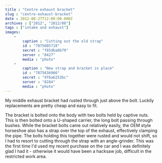 ```yaml
---
title : "Centre exhaust bracket"
slug : "centre-exhaust-bracket"
date : 2012-08-27T12:00:00.000Z
archives : ["2012", "2012/08"]
tags : ["intake and exhaust"]
images:
    -
        caption : "Cutting out the old strap"
        id : "7875605718"
        secret : "f85dba8b79"
        server : "8427"
        media : "photo"
    -
        caption : "New strap and bracket in place"
        id : "7875636966"
        secret : "9f6a6253bc"
        server : "8284"
        media : "photo"
---
```


My middle exhaust bracket had rusted through just above the bolt. Luckily replacements are pretty cheap and easy to fit.


The bracket is bolted onto the body with two bolts held by captive nuts. This is then bolted onto a U-shaped carrier, the long bolt passing through bushes. While the bracket bolts came out relatively easily, the OEM style horseshoe also has a strap over the top of the exhaust, effectively clamping the pipe. The bolts holding this together were rusted and would not shift, so I had to resort to cutting through the strap with an angle-grinder. This was the first time I'd used my recent purchase on the car and I was definitely glad I had it - otherwise it would have been a hacksaw job, difficult in the restricted work area.